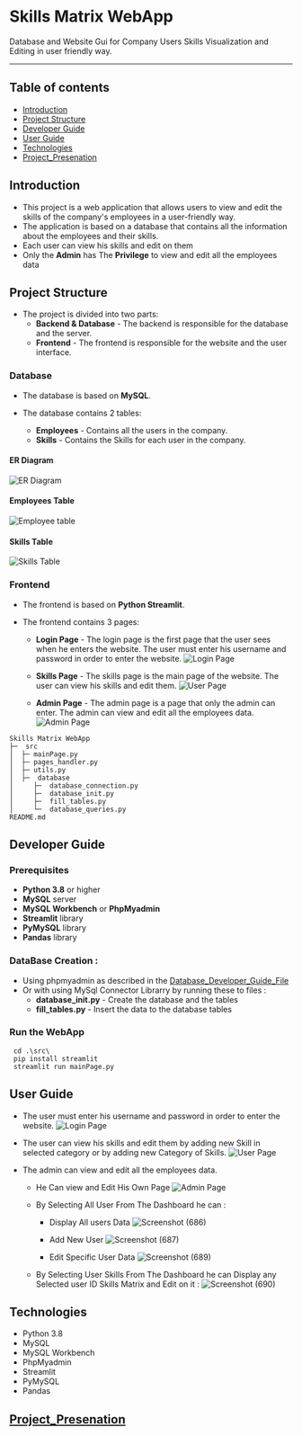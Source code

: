 # Skills Matrix WebApp
Database and Website Gui for Company Users Skills Visualization and Editing in user friendly way.
***
## Table of contents
* [Introduction](#introduction)
* [Project Structure](#project-structure)
* [Developer Guide](#developer_guide)
* [User Guide](#user_guide)
* [Technologies](#technologies)
* [Project_Presenation](#project_presenation)


## Introduction
- This project is a web application that allows users to view and edit the skills of the company's employees in a user-friendly way.
- The application is based on a database that contains all the information about the employees and their skills.
- Each user can view his skills and edit on them
- Only the **Admin** has The **Privilege** to view and edit all the employees data


## Project Structure

- The project is divided into two parts:
    - **Backend & Database** - The backend is responsible for the database and the server.
    - **Frontend** - The frontend is responsible for the website and the user interface.

### Database
- The database is based on **MySQL**.

- The database contains 2 tables:
    - **Employees** - Contains all the users in the company.
    - **Skills** - Contains the Skills for each user in the company.

#### ER Diagram

![ER Diagram](https://github.com/Omar-Saad-ELGharbawy/Skills_Matrix/assets/84602951/7320f725-4599-42f4-9166-c63f5d0031d1)

#### Employees Table

![Employee table](https://github.com/Omar-Saad-ELGharbawy/Skills_Matrix/assets/84602951/00cf1fcb-dc8e-4466-9edd-96ea725cbcfd)

#### Skills Table

![Skills Table](https://github.com/Omar-Saad-ELGharbawy/Skills_Matrix/assets/84602951/01b9fa8c-1f87-4bbc-95ad-7e2d9314e975)

### Frontend
- The frontend is based on **Python Streamlit**.

- The frontend contains 3 pages:
    - **Login Page** - The login page is the first page that the user sees when he enters the website. The user must enter his username and password in order to enter the website.
 ![Login Page](https://github.com/Omar-Saad-ELGharbawy/Skills_Matrix/assets/84602951/86b24d06-5d7f-42e4-849a-a64f076c29bd)

    - **Skills Page** - The skills page is the main page of the website. The user can view his skills and edit them.
![User Page](https://github.com/Omar-Saad-ELGharbawy/Skills_Matrix/assets/84602951/6b3810ba-9ecb-4d90-96e3-deaa1ff8de01)

    - **Admin Page** - The admin page is a page that only the admin can enter. The admin can view and edit all the employees data.
![Admin Page](https://github.com/Omar-Saad-ELGharbawy/Skills_Matrix/assets/84602951/ab37886e-30d7-44fd-9094-a9e04f36825b)

```
Skills Matrix WebApp
├─  src
│  ├─ mainPage.py
│  ├─ pages_handler.py
│  ├─ utils.py
│  ├─  database
│     ├─  database_connection.py
│     ├─  database_init.py
│     ├─  fill_tables.py
│     └─  database_queries.py
README.md
```

## Developer Guide

### Prerequisites
- **Python 3.8** or higher
- **MySQL** server
- **MySQL Workbench** or **PhpMyadmin**
- **Streamlit** library
- **PyMySQL** library
- **Pandas** library

### DataBase Creation :
- Using phpmyadmin as described in the [Database_Developer_Guide_File](https://github.com/Omar-Saad-ELGharbawy/Skills_Matrix/blob/main/Files/Database%20Developer%20Guide.pdf) 
- Or with using MySql Connector Librarry by running these to files : 
    - **database_init.py** - Create the database and the tables
    - **fill_tables.py** - Insert the data to the database tables

### Run the WebApp
```shell
 cd .\src\
 pip install streamlit
 streamlit run mainPage.py
```

## User Guide
- The user must enter his username and password in order to enter the website.
![Login Page](https://github.com/Omar-Saad-ELGharbawy/Skills_Matrix/assets/84602951/861eabe5-5933-4083-852f-07c4c6cbf73d)

- The user can view his skills and edit them by adding new Skill in selected category or by adding new Category of Skills.
  ![User Page](https://github.com/Omar-Saad-ELGharbawy/Skills_Matrix/assets/84602951/50ffc378-7797-4f2c-9784-2476780c5b4b)

- The admin can view and edit all the employees data.
    - He Can view and Edit His Own Page
![Admin Page](https://github.com/Omar-Saad-ELGharbawy/Skills_Matrix/assets/84602951/5a7640c4-10eb-442a-9d59-0043efa71f1a)
    - By Selecting All User From The Dashboard he can :
        - Display All users Data
          ![Screenshot (686)](https://github.com/Omar-Saad-ELGharbawy/Skills_Matrix/assets/84602951/27e95e49-85ed-44e1-a082-1ff9db795f90)

        - Add New User
          ![Screenshot (687)](https://github.com/Omar-Saad-ELGharbawy/Skills_Matrix/assets/84602951/a088fcc7-5f7a-4aae-bf4a-2a5f866c3f69)

        - Edit Specific User Data
          ![Screenshot (689)](https://github.com/Omar-Saad-ELGharbawy/Skills_Matrix/assets/84602951/f7eaa819-0783-4437-b50e-6af8074d2d17)

    - By Selecting User Skills From The Dashboard he can Display any Selected user ID Skills Matrix and Edit on it  :
    ![Screenshot (690)](https://github.com/Omar-Saad-ELGharbawy/Skills_Matrix/assets/84602951/95f67417-4c9d-43b0-8ca0-d6add3d974c4)


## Technologies
- Python 3.8
- MySQL
- MySQL Workbench
- PhpMyadmin
- Streamlit
- PyMySQL
- Pandas

## [Project_Presenation](https://github.com/Omar-Saad-ELGharbawy/Skills_Matrix/blob/main/Files/Skills%20Matrix%20Presentation.pptx)
